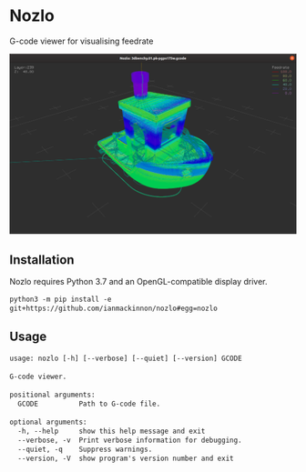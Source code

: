 # Nozlo

G-code viewer for visualising feedrate

![Nozlo 3DBenchy screenshot](nozlo-3dbenchy.png)


## Installation

Nozlo requires Python 3.7 and an OpenGL-compatible display driver.

```
python3 -m pip install -e git+https://github.com/ianmackinnon/nozlo#egg=nozlo
```


## Usage

```
usage: nozlo [-h] [--verbose] [--quiet] [--version] GCODE

G-code viewer.

positional arguments:
  GCODE          Path to G-code file.

optional arguments:
  -h, --help     show this help message and exit
  --verbose, -v  Print verbose information for debugging.
  --quiet, -q    Suppress warnings.
  --version, -V  show program's version number and exit

```

